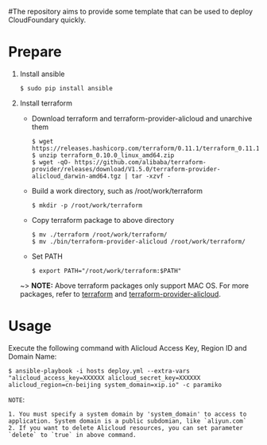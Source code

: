 #The repository aims to provide some template that can be used to deploy CloudFoundary quickly.

Prepare
=======
1. Install ansible

       $ sudo pip install ansible
2. Install terraform
   * Download terraform and terraform-provider-alicloud and unarchive them

         $ wget https://releases.hashicorp.com/terraform/0.11.1/terraform_0.11.1_linux_amd64.zip
         $ unzip terraform_0.10.0_linux_amd64.zip
         $ wget -qO- https://github.com/alibaba/terraform-provider/releases/download/V1.5.0/terraform-provider-alicloud_darwin-amd64.tgz | tar -xzvf -

   * Build a work directory, such as /root/work/terraform

         $ mkdir -p /root/work/terraform

   * Copy terraform package to above directory

         $ mv ./terraform /root/work/terraform/
         $ mv ./bin/terraform-provider-alicloud /root/work/terraform/
   * Set PATH

         $ export PATH="/root/work/terraform:$PATH"

   ~> **NOTE:** Above terraform packages only support MAC OS.
   For more packages, refer to [terraform](https://releases.hashicorp.com/terraform/?_ga=2.10495730.736095916.1505112587-366911210.1497366445)
   and [terraform-provider-alicloud](https://github.com/alibaba/terraform-provider/releases).


Usage
=====
Execute the following command with Alicloud Access Key, Region ID and Domain Name:

    $ ansible-playbook -i hosts deploy.yml --extra-vars "alicloud_access_key=XXXXXX alicloud_secret_key=XXXXXX alicloud_region=cn-beijing system_domain=xip.io" -c paramiko

`NOTE`:

    1. You must specify a system domain by 'system_domain' to access to application. System domain is a public subdomian, like `aliyun.com`
    2. If you want to delete Alicloud resources, you can set parameter `delete` to `true` in above command.
